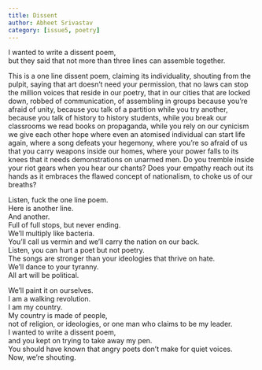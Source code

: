 ```yaml
---
title: Dissent
author: Abheet Srivastav
category: [issue5, poetry]
---
```



I wanted to write a dissent poem,<br>
but they said that not more than three lines can assemble together.<br>

This is a one line dissent poem, claiming its individuality, shouting from the pulpit, saying that art doesn’t need your permission, that no laws can stop the million voices that reside in our poetry, that in our cities that are locked down, robbed of communication, of assembling in groups because you’re afraid of unity, because you talk of a partition while you try another, because you talk of history to history students, while you break our classrooms we read books on propaganda, while you rely on our cynicism we give each other hope where even an atomised individual can start life again, where a song defeats your hegemony, where you’re so afraid of us that you carry weapons inside our homes, where your power falls to its knees that it needs demonstrations on unarmed men. Do you tremble inside your riot gears when you hear our chants? Does your empathy reach out its hands as it embraces the flawed concept of nationalism, to choke us of our breaths? <br>

Listen, fuck the one line poem. <br>
Here is another line. <br>
And another. <br>
Full of full stops, but never ending. <br>
We’ll multiply like bacteria. <br>
You’ll call us vermin and we’ll carry the nation on our back. <br>
Listen, you can hurt a poet but not poetry. <br>
The songs are stronger than your ideologies that thrive on hate. <br>
We’ll dance to your tyranny. <br>
All art will be political. <br>

We’ll paint it on ourselves. <br>
I am a walking revolution. <br>
I am my country. <br>
My country is made of people,<br> 
not of religion, or ideologies, or one man who claims to be my leader. <br>
I wanted to write a dissent poem, <br>
and you kept on trying to take away my pen.<br>
You should have known that angry poets don’t make for quiet voices. <br>
Now, we’re shouting. <br>

